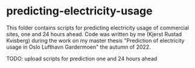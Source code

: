 # predicting-electricity-usage

This folder contains scripts for predicting electricity usage of commercial sites, one and 24 hours ahead.
Code was written by me (Kjerst Rustad Kvisberg) during the work on my master thesis "Prediction of electricity usage in Oslo Lufthavn Gardermoen" the autumn of 2022.

TODO: upload scripts for prediction one and 24 hours ahead
